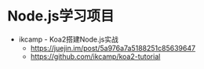 # Node.js学习项目

- ikcamp - Koa2搭建Node.js实战
  - https://juejin.im/post/5a976a7a5188251c85639647
  - https://github.com/ikcamp/koa2-tutorial
